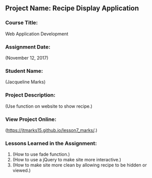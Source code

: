 ## Project Name:  Recipe Display Application

### Course Title:
Web Application Development

### Assignment Date:  
(November 12, 2017)

### Student Name:  
(Jacqueline Marks)

### Project Description:
(Use function on website to show recipe.)

### View Project Online:
(https://jtmarks15.github.io/lesson7_marks/.)

### Lessons Learned in the Assignment:
1. (How to use fade function.)
2. (How to use a jQuery to make site more interactive.)
3. (How to make site more clean by allowing recipe to be hidden or viewed.)

